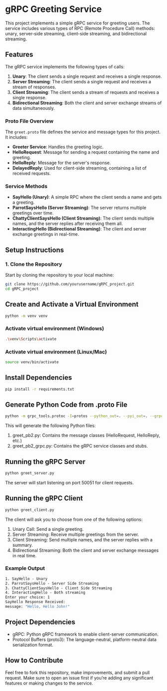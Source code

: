 # gRPC Greeting Service

This project implements a simple gRPC service for greeting users. The service includes various types of RPC (Remote Procedure Call) methods: unary, server-side streaming, client-side streaming, and bidirectional streaming.

## Features

The gRPC service implements the following types of calls:

1. **Unary**: The client sends a single request and receives a single response.
2. **Server Streaming**: The client sends a single request and receives a stream of responses.
3. **Client Streaming**: The client sends a stream of requests and receives a single response.
4. **Bidirectional Streaming**: Both the client and server exchange streams of data simultaneously.

### Proto File Overview

The `greet.proto` file defines the service and message types for this project. It includes:

- **Greeter Service**: Handles the greeting logic.
- **HelloRequest**: Message for sending a request containing the name and greeting.
- **HelloReply**: Message for the server's response.
- **DelayedReply**: Used for client-side streaming, containing a list of received requests.

### Service Methods

- **SayHello (Unary)**: A simple RPC where the client sends a name and gets a greeting.
- **ParrotSaysHello (Server Streaming)**: The server returns multiple greetings over time.
- **ChattyClientSaysHello (Client Streaming)**: The client sends multiple names, and the server replies after receiving them all.
- **InteractingHello (Bidirectional Streaming)**: The client and server exchange greetings in real-time.

## Setup Instructions

### 1. Clone the Repository

Start by cloning the repository to your local machine:

```bash
git clone https://github.com/yourusername/gRPC_project.git
cd gRPC_project
```

## Create and Activate a Virtual Environment
```bash
python -m venv venv
```
### Activate virtual environment (Windows)
```bash
.\venv\Scripts\activate
```
### Activate virtual environment (Linux/Mac)
```bash
source venv/bin/activate
```

## Install Dependencies
```bash 
pip install -r requirements.txt
```

## Generate Python Code from .proto File
```bash
python -m grpc_tools.protoc -I=protos --python_out=. --pyi_out=. --grpc_python_out=. protos/greet.proto
```

This will generate the following Python files:

1. greet_pb2.py: Contains the message classes (HelloRequest, HelloReply, etc.)
2. greet_pb2_grpc.py: Contains the gRPC service classes and stubs.

## Running the gRPC Server
```bash
python greet_server.py
```
The server will start listening on port 50051 for client requests.

## Running the gRPC Client
```bash
python greet_client.py
```
The client will ask you to choose from one of the following options:

1. Unary Call: Send a single greeting.
2. Server Streaming: Receive multiple greetings from the server.
3. Client Streaming: Send multiple names, and the server replies with a summary.
4. Bidirectional Streaming: Both the client and server exchange messages in real time.

### Example Output
```cmd
1. SayHello - Unary
2. ParrotSaysHello - Server Side Streaming
3. ChattyClientSaysHello - Client Side Streaming
4. InteractingHello - Both streaming
Enter your choice: 1
SayHello Response Received:
message: "Hello, Hello John!"
```

## Project Dependencies
* gRPC: Python gRPC framework to enable client-server communication.
* Protocol Buffers (proto3): The language-neutral, platform-neutral data serialization format.

## How to Contribute
Feel free to fork this repository, make improvements, and submit a pull request. Make sure to open an issue first if you’re adding any significant features or making changes to the service.
